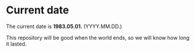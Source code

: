 # Current date

The current date is **1983.05.01.** (YYYY.MM.DD.)

This repository will be good when the world ends, so we will know how long it lasted.